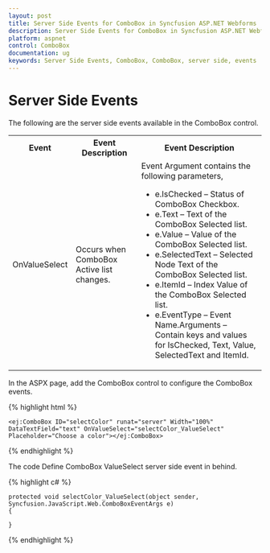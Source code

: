 ```yaml
---
layout: post
title: Server Side Events for ComboBox in Syncfusion ASP.NET Webforms
description: Server Side Events for ComboBox in Syncfusion ASP.NET Webforms
platform: aspnet
control: ComboBox
documentation: ug
keywords: Server Side Events, ComboBox, ComboBox, server side, events
---
```


# Server Side Events

The following are the server side events available in the ComboBox control.

<table>
<tr><th>
Event</th><th>
Event Description</th><th>
Event Description</th></tr>
<tr>
<td>
OnValueSelect</td><td>
Occurs when ComboBox Active list changes.</td><td>
Event Argument contains the following parameters, 
<ul>
<li>e.IsChecked – Status of ComboBox Checkbox.</li>
<li>e.Text – Text of the ComboBox Selected list.</li>
<li>e.Value – Value of the ComboBox Selected list.</li>
<li>e.SelectedText – Selected Node Text of the ComboBox Selected list.</li>
<li>e.ItemId – Index Value of the ComboBox Selected list.</li>
<li>e.EventType – Event Name.Arguments – Contain keys and values for IsChecked, Text, Value, SelectedText and ItemId.</li>
</ul></td></tr>
</table>

In the ASPX page, add the ComboBox control to configure the ComboBox events.

{% highlight html %}

    <ej:ComboBox ID="selectColor" runat="server" Width="100%" DataTextField="text" OnValueSelect="selectColor_ValueSelect" Placeholder="Choose a color"></ej:ComboBox>

{% endhighlight %}

The code Define ComboBox ValueSelect server side event in behind.

{% highlight c# %}

    protected void selectColor_ValueSelect(object sender, Syncfusion.JavaScript.Web.ComboBoxEventArgs e)
    {
        
    }

{% endhighlight %}